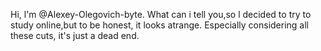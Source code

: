 Hi, l'm @Alexey-Olegovich-byte.
What can i tell you,so l decided
to try to study online,but to be honest,
it looks atrange.
Especially considering all these cuts,
it's just a dead end.

<!---
Alexey-Olegovich-byte/Alexey-Olegovich-byte is a ✨ special ✨ repository because its `README.md` (this file) appears on your GitHub profile.
You can click the Preview link to take a look at your changes.
--->
